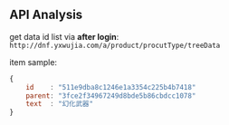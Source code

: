 ## API Analysis

get data id list via **after login**: `http://dnf.yxwujia.com/a/product/procutType/treeData`

item sample:

```js
{
    id    : "511e9dba8c1246e1a3354c225b4b7418"
    parent: "3fce2f34967249d8bde5b86cbdcc1078"
    text  : "幻化武器"
}
```